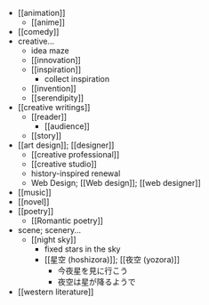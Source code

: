 - [[animation]]
    - [[anime]]
- [[comedy]]
- creative...
    - idea maze
    - [[innovation]]
    - [[inspiration]]
        - collect inspiration
    - [[invention]]
    - [[serendipity]]
- [[creative writings]]
    - [[reader]]
        - [[audience]]
    - [[story]]
- [[art design]]; [[designer]]
    - [[creative professional]]
    - [[creative studio]]
    - history-inspired renewal
    - Web Design; [[Web design]]; [[web designer]]
- [[music]]
- [[novel]]
- [[poetry]]
    - [[Romantic poetry]]
- scene; scenery...
    - [[night sky]]
        - fixed stars in the sky
        - [[星空 (hoshizora)]]; [[夜空 (yozora)]]
            - 今夜星を見に行こう
            - 夜空は星が降るようで
- [[western literature]]
